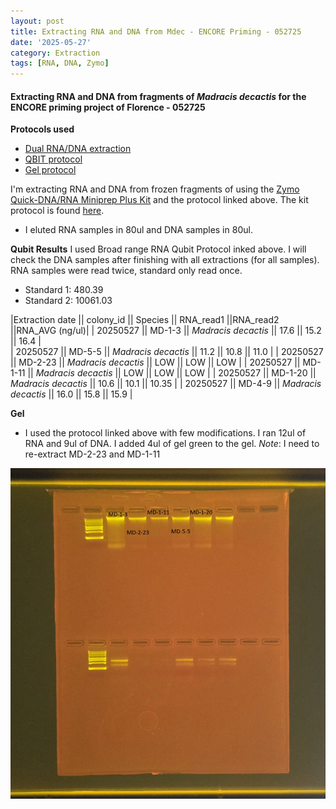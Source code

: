```yaml
---
layout: post
title: Extracting RNA and DNA from Mdec - ENCORE Priming - 052725
date: '2025-05-27'
category: Extraction
tags: [RNA, DNA, Zymo]
---
```


#### Extracting RNA and DNA from fragments of _Madracis decactis_ for the ENCORE priming project of Florence - 052725

**Protocols used**
- [Dual RNA/DNA extraction](https://fscucchia-labnotebooks.github.io/FScucchia_Putnam_Lab_Notebook/DNA-RNA-extraction-Zymo-kit/)
- [QBIT protocol](https://github.com/meschedl/MESPutnam_Open_Lab_Notebook/blob/master/_posts/2019-03-08-Qubit-Protocol.md)
- [Gel protocol](https://github.com/Kterpis/Putnam_Lab_Notebook/blob/master/_posts/2021-10-08-20211008-RNA-DNA-extractions-from-E5-project.md)

I'm extracting RNA and DNA from frozen fragments of using the [Zymo Quick-DNA/RNA Miniprep Plus Kit](https://www.zymoresearch.com/collections/quick-dna-rna-kits/products/quick-dna-rna-miniprep-plus-kit) and the protocol linked above. The kit protocol is found [here](https://github.com/FScucchia-LabNotebooks/FScucchia_Putnam_Lab_Notebook/blob/master/protocols/_d7003t_d7003_quick-dna-rna_miniprep_plus_kit.pdf).
- I eluted RNA samples in 80ul and DNA samples in 80ul.

**Qubit Results**
I used Broad range RNA Qubit Protocol inked above. I will check the DNA samples after finishing with all extractions (for all samples). RNA samples were read twice, standard only read once.
- Standard 1: 480.39
- Standard 2: 10061.03

|Extraction date || colony_id || Species || RNA_read1 ||RNA_read2 ||RNA_AVG (ng/ul)|
| 20250527 || MD-1-3 || *Madracis decactis*  || 17.6  || 15.2    || 16.4  |           
| 20250527 || MD-5-5 || *Madracis decactis* ||  11.2 || 10.8    || 11.0  |
| 20250527 || MD-2-23 || *Madracis decactis*  ||    LOW    ||  LOW   || LOW   |
| 20250527 || MD-1-11 || *Madracis decactis*  ||  LOW  || LOW     || LOW   |
| 20250527 || MD-1-20 || *Madracis decactis*  ||  10.6    || 10.1   ||  10.35   |
| 20250527 || MD-4-9  || *Madracis decactis*  ||  16.0  ||  15.8     || 15.9    |

**Gel**
- I used the protocol linked above with few modifications. I ran 12ul of RNA and 9ul of DNA. I added 4ul of gel green to the gel.
_Note_: I need to re-extract MD-2-23 and MD-1-11

![Gel_DNA_RNA_27May2025_FS.jpg](https://github.com/flofields/Coral_Priming_Experiments_Summer_2024/blob/main/images/RNA_DNA_gels/Gel_DNA_RNA_27May2025_FS.jpg?raw=true)




